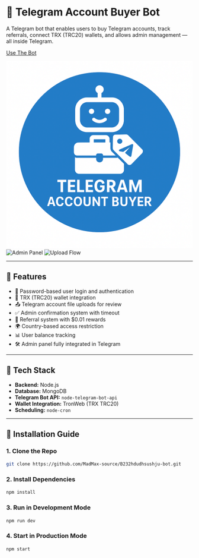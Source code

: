 # 🤖 Telegram Account Buyer Bot

A Telegram bot that enables users to buy Telegram accounts, track referrals, connect TRX (TRC20) wallets, and allows admin management — all inside Telegram.

[Use The Bot](t.me/B232hdudhsushi_bot)

![botpics](./assets/botpics.png)
![Admin Panel](./assets/admin-panel.png)
![Upload Flow](./assets/upload-flow.png)

---

## 📌 Features

- 🔐 Password-based user login and authentication
- 💼 TRX (TRC20) wallet integration
- 📤 Telegram account file uploads for review
- ✅ Admin confirmation system with timeout
- 👥 Referral system with $0.01 rewards
- 🌍 Country-based access restriction
- 📊 User balance tracking
- 🛠 Admin panel fully integrated in Telegram

---

## 🧱 Tech Stack

- **Backend:** Node.js
- **Database:** MongoDB
- **Telegram Bot API:** `node-telegram-bot-api`
- **Wallet Integration:** TronWeb (TRX TRC20)
- **Scheduling:** `node-cron`

---

## 🚀 Installation Guide

### 1. Clone the Repo

```bash
git clone https://github.com/MadMax-source/B232hdudhsushju-bot.git
```

### 2. Install Dependencies

```bash
npm install
```

### 3. Run in Development Mode

```bash
npm run dev
```

### 4. Start in Production Mode

```bash
npm start
```
